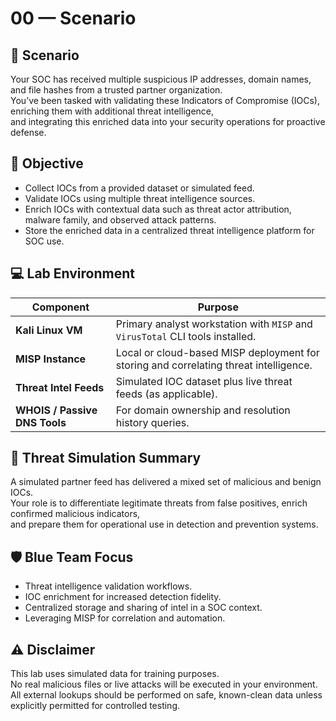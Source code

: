 # 00 — Scenario

## 🧠 Scenario
Your SOC has received multiple suspicious IP addresses, domain names, and file hashes from a trusted partner organization.  
You’ve been tasked with validating these Indicators of Compromise (IOCs), enriching them with additional threat intelligence,  
and integrating this enriched data into your security operations for proactive defense.

## 🎯 Objective
- Collect IOCs from a provided dataset or simulated feed.
- Validate IOCs using multiple threat intelligence sources.
- Enrich IOCs with contextual data such as threat actor attribution, malware family, and observed attack patterns.
- Store the enriched data in a centralized threat intelligence platform for SOC use.

## 💻 Lab Environment

| Component | Purpose |
|-----------|---------|
| **Kali Linux VM** | Primary analyst workstation with `MISP` and `VirusTotal` CLI tools installed. |
| **MISP Instance** | Local or cloud-based MISP deployment for storing and correlating threat intelligence. |
| **Threat Intel Feeds** | Simulated IOC dataset plus live threat feeds (as applicable). |
| **WHOIS / Passive DNS Tools** | For domain ownership and resolution history queries. |

## 🔐 Threat Simulation Summary
A simulated partner feed has delivered a mixed set of malicious and benign IOCs.  
Your role is to differentiate legitimate threats from false positives, enrich confirmed malicious indicators,  
and prepare them for operational use in detection and prevention systems.

## 🛡 Blue Team Focus
- Threat intelligence validation workflows.
- IOC enrichment for increased detection fidelity.
- Centralized storage and sharing of intel in a SOC context.
- Leveraging MISP for correlation and automation.

## ⚠️ Disclaimer
This lab uses simulated data for training purposes.  
No real malicious files or live attacks will be executed in your environment.  
All external lookups should be performed on safe, known-clean data unless explicitly permitted for controlled testing.
